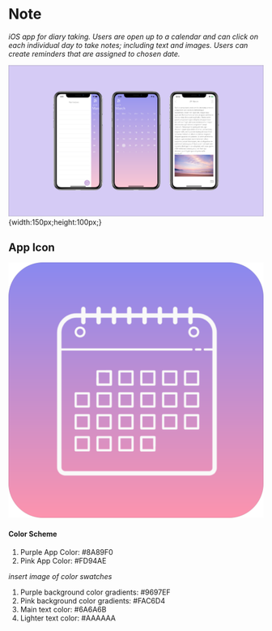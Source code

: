# Note

*iOS app for diary taking. Users are open up to a calendar and can click on each individual day to take notes; including text and images. Users can create reminders that are assigned to chosen date.*

![screenshots, 20%](Images/Screenshots.png){width:150px;height:100px;}

## App Icon

![appicon](Images/appIcon.png)

#### Color Scheme
1. Purple App Color: #8A89F0
2. Pink App Color: #FD94AE

*insert image of color swatches*

1. Purple background color gradients: #9697EF
2. Pink background color gradients: #FAC6D4
3. Main text color: #6A6A6B
4. Lighter text color: #AAAAAA
